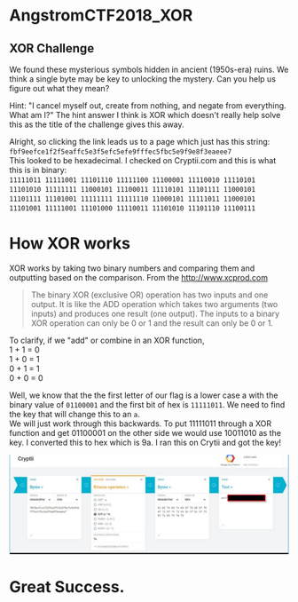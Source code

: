 # AngstromCTF2018_XOR

## XOR Challenge

We found these mysterious symbols hidden in ancient (1950s-era) ruins. We think a single byte may be key to unlocking the mystery. Can you help us figure out what they mean?  
  
Hint: "I cancel myself out, create from nothing, and negate from everything. What am I?" The hint answer I think is XOR which doesn't really help solve this as the title of the challenge gives this away.  

Alright, so clicking the link leads us to a page which just has this string:    
`fbf9eefce1f2f5eaffc5e3f5efc5efe9fffec5fbc5e9f9e8f3eaeee7`  
  This looked to be hexadecimal. I checked on Cryptii.com and this is what this is in binary:  
`11111011 11111001 11101110 11111100 11100001 11110010 11110101 11101010 11111111 11000101 11100011 11110101 11101111 11000101 11101111 11101001 11111111 11111110 11000101 11111011 11000101 11101001 11111001 11101000 11110011 11101010 11101110 11100111`  
# How XOR works
XOR works by taking two binary numbers and comparing them and outputting based on the comparison. 
From the http://www.xcprod.com
> The binary XOR (exclusive OR) operation has two inputs and one output. It is like the ADD operation which takes two arguments (two inputs) and produces one result (one output). The inputs to a binary XOR operation can only be 0 or 1 and the result can only be 0 or 1.
  
To clarify, if we "add" or combine in an XOR function,   
  1 + 1 = 0  
  1 + 0 = 1  
  0 + 1 = 1  
  0 + 0 = 0  


  
  Well, we know that the the first letter of our flag is a lower case a with the binary value of `01100001` and the first bit of hex is `11111011`. We need to find the key that will change this to an `a`.  
  We will just work through this backwards. To put 11111011 through a XOR function and get 01100001 on the other side we would use 10011010 as the key. I converted this to hex which is 9a. I ran this on Crytii and got the key!  
  
![Image of Capture](https://github.com/BicNasty/AngstromCTF2018_XOR/blob/master/Xor%20Challenge.png)  
  # Great Success.
